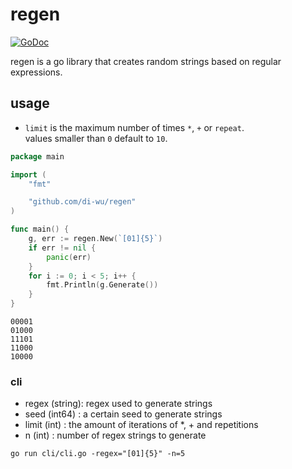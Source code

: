 # regen
[![GoDoc](https://godoc.org/github.com/di-wu/regen?status.svg)](https://godoc.org/github.com/di-wu/regen)

regen is a go library that creates random strings based on regular expressions.

## usage
- `limit` is the maximum number of times `*`, `+` or `repeat`. \
  values smaller than `0` default to `10`.

```go
package main

import (
	"fmt"

	"github.com/di-wu/regen"
)

func main() {
    g, err := regen.New(`[01]{5}`)
    if err != nil {
        panic(err)
    }
    for i := 0; i < 5; i++ {
        fmt.Println(g.Generate())
    }
}
```

```
00001
01000
11101
11000
10000
```

### cli
- regex (string): regex used to generate strings
- seed  (int64) : a certain seed to generate strings
- limit (int)   : the amount of iterations of *, + and repetitions
- n     (int)   : number of regex strings to generate

```shell script
go run cli/cli.go -regex="[01]{5}" -n=5
```